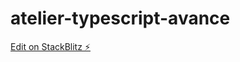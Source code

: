 # atelier-typescript-avance

[Edit on StackBlitz ⚡️](https://stackblitz.com/edit/axiocode-typescript-avance)